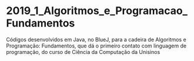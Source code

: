 # 2019_1_Algoritmos_e_Programacao_Fundamentos

Códigos desenvolvidos em Java, no BlueJ, para a cadeira de Algoritmos e Programação: Fundamentos, que dá o primeiro contato com linguagem de programação, do curso de Ciência da Computação da Unisinos
